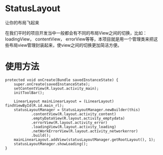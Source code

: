 # StatusLayout
让你的布局飞起来


在我们平时的项目开发当中一般都会有不同的布局View之间的切换，比如：loadingView， contentView， errorView等等，本项目就是用一个管理类来把这些布局view管理封装起来，使view之间的切换更加简洁方便。

# 使用方法
    protected void onCreate(Bundle savedInstanceState) {
        super.onCreate(savedInstanceState);
        setContentView(R.layout.activity_main);
        initToolBar();

        LinearLayout mainLinearLayout = (LinearLayout) findViewById(R.id.main_rl);
        statusLayoutManager = StatusLayoutManager.newBuilder(this)
                .contentView(R.layout.activity_content)
                .emptyDataView(R.layout.activity_emptydata)
                .errorView(R.layout.activity_error)
                .loadingView(R.layout.activity_loading)
                .netWorkErrorView(R.layout.activity_networkerror)
                .build();
        mainLinearLayout.addView(statusLayoutManager.getRootLayout(), 1);
        statusLayoutManager.showLoading();
    }
